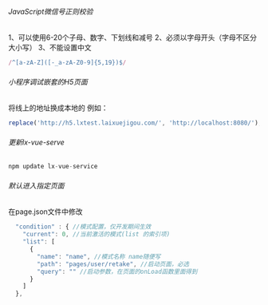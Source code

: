 ###### JavaScript微信号正则校验

1、可以使用6-20个子母、数字、下划线和减号
2、必须以字母开头（字母不区分大小写）
3、不能设置中文

```js
/^[a-zA-Z]([-_a-zA-Z0-9]{5,19})$/
```

###### 小程序调试嵌套的H5页面

将线上的地址换成本地的 例如：

```js
replace('http://h5.lxtest.laixuejigou.com/', 'http://localhost:8080/');
```

###### 更新lx-vue-serve

```js
npm update lx-vue-service
```

###### 默认进入指定页面

在page.json文件中修改

```js
  "condition" : { //模式配置，仅开发期间生效
    "current": 0, //当前激活的模式(list 的索引项)
    "list": [
      {
        "name": "name", //模式名称 name随便写
        "path": "pages/user/retake", //启动页面，必选
        "query": "" //启动参数，在页面的onLoad函数里面得到
      }
    ]
  },
```



